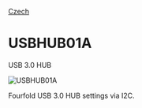 
[Czech](./README.cs.md)
<!--- module --->
# USBHUB01A
<!--- Emodule --->

<!--- subtitle --->USB 3.0 HUB<!--- Esubtitle --->

![USBHUB01A](/doc/img/USBHUB01A_QRcode.png)

<!--- description --->Fourfold USB 3.0 HUB settings via I2C.<!--- Edescription --->
            